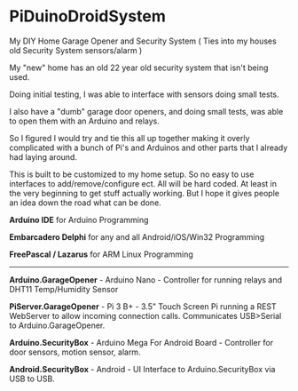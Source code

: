 # PiDuinoDroidSystem
My DIY Home Garage Opener and Security System ( Ties into my houses old Security System sensors/alarm )

My "new" home has an old 22 year old security system that isn't being used.

Doing initial testing, I was able to interface with sensors doing small tests.

I also have a "dumb" garage door openers, and doing small tests, was able to open them with an Arduino and relays.

So I figured I would try and tie this all up together making it overly complicated with a bunch of Pi's and Arduinos and other parts that I already had laying around.

This is built to be customized to my home setup. So no easy to use interfaces to add/remove/configure ect. All will be hard coded. At least in the very beginning to get stuff actually working. But I hope it gives people an idea down the road what can be done.

<b>Arduino IDE</b> for Arduino Programming

<b>Embarcadero Delphi</b> for any and all Android/iOS/Win32 Programming

<b>FreePascal / Lazarus</b> for ARM Linux Programming

------------------------------------

<b>Arduino.GarageOpener</b> - Arduino Nano - Controller for running relays and DHT11 Temp/Humidity Sensor

<b>PiServer.GarageOpener</b> - Pi 3 B+ - 3.5" Touch Screen Pi running a REST WebServer to allow incoming connection calls. Communicates USB>Serial to Arduino.GarageOpener.

<b>Arduino.SecurityBox</b> - Arduino Mega For Android Board - Controller for door sensors, motion sensor, alarm.

<b>Android.SecurityBox</b> - Android - UI Interface to Arduino.SecurityBox via USB to USB.


